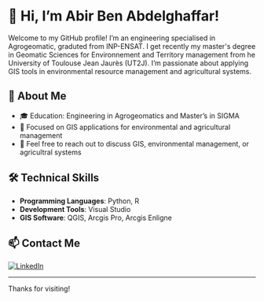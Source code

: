 # 👋 Hi, I’m Abir Ben Abdelghaffar!

Welcome to my GitHub profile! I’m an engineering specialised in Agrogeomatic, graduted from INP-ENSAT. I get recently  my master's degree in Geomatic Sciences for Environnement and Territory management from he University of Toulouse Jean Jaurès (UT2J). I’m passionate about applying GIS tools in environmental resource management and agricultural systems.

## 🚀 About Me
- 🎓 Education: Engineering in Agrogeomatics and Master’s in SIGMA
- 🌱 Focused on GIS applications for environmental and agricultural management
- 💬 Feel free to reach out to discuss GIS, environmental management, or agricultral systems

## 🛠️ Technical Skills
- **Programming Languages**: Python, R
- **Development Tools**: Visual Studio
- **GIS Software**: QGIS, Arcgis Pro, Arcgis Enligne 

## 📫 Contact Me
[![LinkedIn](https://img.shields.io/badge/LinkedIn-0A66C2?logo=linkedin&logoColor=white)](https://www.linkedin.com/in/abir-ben-abdelghaffar-29a390235)

---

Thanks for visiting!
